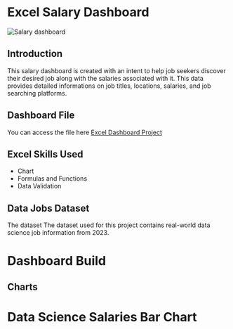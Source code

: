 # Excel Salary Dashboard

![Salary dashboard](https://github.com/user-attachments/assets/26583a21-353a-4817-a267-1fbee9fe3d6e)

## Introduction
This salary dashboard is created with an intent to help job seekers discover their desired job along with the salaries associated with it.
This data provides detailed informations on job titles, locations, salaries, and job searching platforms.

## Dashboard File     
You can access the file here [Excel Dashboard Project](https://github.com/Annisaputriprasamantiaji/Excel_Projects-Data_Analytics/tree/main/Excel%20Dashboard%20Project%201)

## Excel Skills Used
- Chart
- Formulas and Functions
- Data Validation

## Data Jobs Dataset
The dataset The dataset used for this project contains real-world data science job information from 2023.

# Dashboard Build

## Charts
# Data Science Salaries Bar Chart


